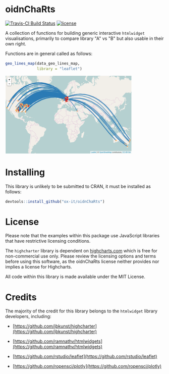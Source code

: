 # oidnChaRts

[![Travis-CI Build Status](https://travis-ci.org/ox-it/oidnChaRtsR.svg?branch=master)](https://travis-ci.org/ox-it/oidnChaRts)
[![license](https://img.shields.io/github/license/mashape/apistatus.svg)]()

A collection of functions for building generic interactive `htmlwidget` visualisations, primarily to compare library "A" vs "B" but also usable in their own right.

Functions are in general called as follows:

```r
geo_lines_map(data_geo_lines_map, 
              library = "leaflet")
```
<img src="/geo_lines_map.png" width="400">

# Installing

This library is unlikely to be submitted to CRAN, it must be installed as follows:

```r
devtools::install_github("ox-it/oidnChaRts")
```

# License

Please note that the examples within this package use JavaScript libraries that have restrictive licensing conditions. 

The `highcharter` library is dependent on [highcharts.com](highcharts.com) which is free for non-commercial use only. Please review the licensing options and terms before using this software, as the oidnChaRts license neither provides nor implies a license for Highcharts. 

All code within this library is made available under the MIT License.

# Credits

The majority of the credit for this library belongs to the `htmlwidget` library developers, including:

- [https://github.com/jbkunst/highcharter](https://github.com/jbkunst/highcharter)

- [https://github.com/ramnathv/htmlwidgets](https://github.com/ramnathv/htmlwidgets)

- [https://github.com/rstudio/leaflet](https://github.com/rstudio/leaflet)

- [https://github.com/ropensci/plotly](https://github.com/ropensci/plotly)









